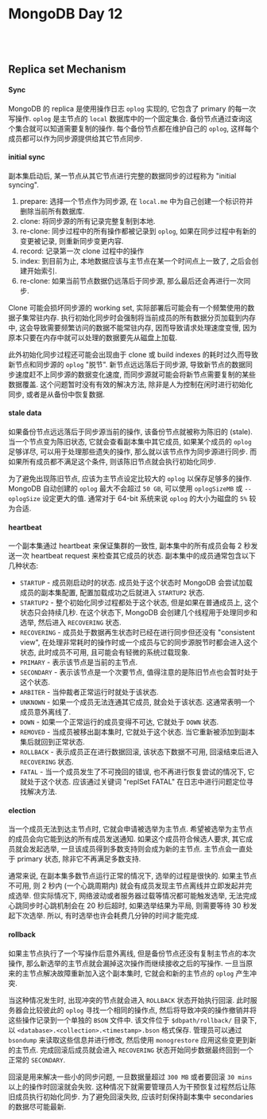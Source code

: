 # MongoDB Day 12

<br>
<br>

## Replica set Mechanism

#### Sync

MongoDB 的 replica 是使用操作日志 `oplog` 实现的, 它包含了 primary 的每一次写操作.
`oplog` 是主节点的 `local` 数据库中的一个固定集合. 备份节点通过查询这个集合就可以知道需要复制的操作.
每个备份节点都在维护自己的 `oplog`, 这样每个成员都可以作为同步源提供给其它节点同步.

#### initial sync

副本集启动后, 某一节点从其它节点进行完整的数据同步的过程称为 "initial syncing".

1. prepare: 选择一个节点作为同步源, 在 `local.me` 中为自己创建一个标识符并删除当前所有数据库.
2. clone: 将同步源的所有记录完整复制到本地.
3. re-clone: 同步过程中的所有操作都被记录到 `oplog`, 如果在同步过程中有新的变更被记录, 则重新同步变更内容.
4. record: 记录第一次 clone 过程中的操作
5. index: 到目前为止, 本地数据应该与主节点在某一个时间点上一致了, 之后会创建开始索引.
6. re-clone: 如果当前节点数据仍远落后于同步源, 那么最后还会再进行一次同步.

Clone 可能会损坏同步源的 working set, 实际部署后可能会有一个频繁使用的数据子集常驻内存.
执行初始化同步时会强制将当前成员的所有数据分页加载到内存中, 这会导致需要频繁访问的数据不能常驻内存,
因而导致请求处理速度变慢, 因为原本只要在内存中就可以处理的数据要先从磁盘上加载.

此外初始化同步过程还可能会出现由于 clone 或 build indexes 的耗时过久而导致新节点和同步源的 `oplog` "脱节".
新节点远远落后于同步源, 导致新节点的数据同步速度赶不上同步源的数据变化速度,
而同步源就可能会将新节点需要复制的某些数据覆盖. 这个问题暂时没有有效的解决方法,
除非是人为控制在闲时进行初始化同步, 或者是从备份中恢复数据.

#### stale data

如果备份节点远远落后于同步源当前的操作, 该备份节点就被称为陈旧的 (stale).
当一个节点变为陈旧状态, 它就会查看副本集中其它成员, 如果某个成员的 `oplog` 足够详尽,
可以用于处理那些遗失的操作, 那么就以该节点作为同步源进行同步. 而如果所有成员都不满足这个条件,
则该陈旧节点就会执行初始化同步.

为了避免出现陈旧节点, 应该为主节点设定比较大的 `oplog` 以保存足够多的操作.
MongoDB 自动创建的 `oplog` 最大不会超过 `50 GB`, 可以使用 `oplogSizeMB` 或 `--oplogSize` 设定更大的值.
通常对于 64-bit 系统来说 `oplog` 的大小为磁盘的 `5%` 较为合适.

#### heartbeat

一个副本集通过 heartbeat 来保证集群的一致性,
副本集中的所有成员会每 2 秒发送一次 heartbeat request 来检查其它成员的状态.
副本集中的成员通常包含以下几种状态:
- `STARTUP` - 成员刚启动时的状态. 成员处于这个状态时 MongoDB 会尝试加载成员的副本集配置,
配置加载成功之后就进入 `STARTUP2` 状态.
- `STARTUP2` - 整个初始化同步过程都处于这个状态, 但是如果在普通成员上, 这个状态只会持续几秒.
在这个状态下, MongoDB 会创建几个线程用于处理同步和选举, 然后进入 `RECOVERING` 状态.
- `RECOVERING` - 成员处于数据再生状态时已经在进行同步但还没有 "consistent view",
在处理非常耗时的操作时或一个成员与它的同步源脱节时都会进入这个状态, 此时成员不可用, 且可能会有轻微的系统过载现象.
- `PRIMARY` - 表示该节点是当前的主节点.
- `SECONDARY` - 表示该节点是一个次要节点, 值得注意的是陈旧节点也会暂时处于这个状态.
- `ARBITER` - 当仲裁者正常运行时就处于该状态.
- `UNKNOWN` - 如果一个成员无法连通其它成员, 就会处于该状态. 这通常表明一个成员意外离线了.
- `DOWN` - 如果一个正常运行的成员变得不可达, 它就处于 `DOWN` 状态.
- `REMOVED` - 当成员被移出副本集时, 它就处于这个状态. 当它重新被添加到副本集后就回到正常状态.
- `ROLLBACK` - 表示成员正在进行数据回滚, 该状态下数据不可用, 回滚结束后进入 `RECOVERING` 状态.
- `FATAL` - 当一个成员发生了不可挽回的错误, 也不再进行恢复尝试的情况下, 它就处于这个状态.
应该通过关键词 "replSet FATAL" 在日志中进行问题定位寻找解决方法.

#### election

当一个成员无法到达主节点时, 它就会申请被选举为主节点. 希望被选举为主节点的成员会向它能到达的所有成员发送通知.
如果这个成员符合候选人要求, 其它成员就会发起选举, 一旦该成员得到多数支持则会成为新的主节点.
主节点会一直处于 primary 状态, 除非它不再满足多数支持.

通常来说, 在副本集多数节点运行正常的情况下, 选举的过程是很快的. 如果主节点不可用,
则 2 秒内 (一个心跳周期内) 就会有成员发现主节点离线并立即发起并完成选举.
但实际情况下, 网络波动或者服务器过载等情况都可能触发选举, 无法完成心跳同步时心跳机制会在 20 秒后超时,
如果选举结果为平局, 则需要等待 30 秒发起下次选举. 所以, 有时选举也许会耗费几分钟的时间才能完成.

#### rollback

如果主节点执行了一个写操作后意外离线, 但是备份节点还没有复制主节点的本次操作,
那么新选举的主节点就会漏掉这次操作而继续接收之后的写操作.
一旦当原来的主节点解决故障重新加入这个副本集时, 它就会和新的主节点的 `oplog` 产生冲突.

当这种情况发生时, 出现冲突的节点就会进入 `ROLLBACK` 状态开始执行回滚.
此时服务器会比较彼此的 `oplog` 寻找一个相同的操作点,
然后将导致冲突的操作撤销并将这些操作记录到一个单独的 `BSON` 文件中.
该文件位于 `$dbpath/rollback/` 目录下, 以 `<database>.<collection>.<timestamp>.bson` 格式保存.
管理员可以通过 `bsondump` 来读取这些信息并进行修改, 然后使用 `monogrestore` 应用这些变更到新的主节点.
完成回滚后成员就会进入 `RECOVERING` 状态开始同步数据最终回到一个正常的 `SECONDARY`.

回滚是用来解决一些小的同步问题, 一旦数据量超过 `300 MB` 或者要回滚 `30 mins` 以上的操作时回滚就会失败.
这种情况下就需要管理员人为干预恢复过程然后让陈旧成员执行初始化同步.
为了避免回滚失败, 应该时刻保持副本集中 secondaries 的数据尽可能最新.
